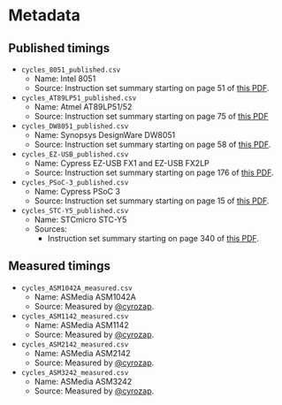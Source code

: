 # Metadata


## Published timings

- `cycles_8051_published.csv`
  - Name: Intel 8051
  - Source: Instruction set summary starting on page 51 of [this PDF][8051-manual].
- `cycles_AT89LP51_published.csv`
  - Name: Atmel AT89LP51/52
  - Source: Instruction set summary starting on page 75 of [this PDF][at89]
- `cycles_DW8051_published.csv`
  - Name: Synopsys DesignWare DW8051
  - Source: Instruction set summary starting on page 58 of [this PDF][DW8051_databook.pdf].
- `cycles_EZ-USB_published.csv`
  - Name: Cypress EZ-USB FX1 and EZ-USB FX2LP
  - Source: Instruction set summary starting on page 176 of [this PDF][ez-usb].
- `cycles_PSoC-3_published.csv`
  - Name: Cypress PSoC 3
  - Source: Instruction set summary starting on page 15 of [this PDF][psoc3].
- `cycles_STC-Y5_published.csv`
  - Name: STCmicro STC-Y5
  - Sources:
    - Instruction set summary starting on page 340 of [this PDF][STC15F2K60S2-en.pdf].


## Measured timings

- `cycles_ASM1042A_measured.csv`
  - Name: ASMedia ASM1042A
  - Source: Measured by [@cyrozap][cyrozap].
- `cycles_ASM1142_measured.csv`
  - Name: ASMedia ASM1142
  - Source: Measured by [@cyrozap][cyrozap].
- `cycles_ASM2142_measured.csv`
  - Name: ASMedia ASM2142
  - Source: Measured by [@cyrozap][cyrozap].
- `cycles_ASM3242_measured.csv`
  - Name: ASMedia ASM3242
  - Source: Measured by [@cyrozap][cyrozap].


[8051-manual]: https://web.archive.org/web/20220703014723if_/http://datasheets.chipdb.org/Intel/MCS51/MANUALS/27238302.PDF
[at89]: https://web.archive.org/web/20220520025001if_/https://ww1.microchip.com/downloads/en/DeviceDoc/doc3709.pdf
[DW8051_databook.pdf]: https://web.archive.org/web/20221121112813if_/https://courses.cs.washington.edu/courses/cse477/02sp/docs/DW8051_databook.pdf
[ez-usb]: https://web.archive.org/web/20221121123349if_/https://www.infineon.com/dgdl/Infineon-EZ-USB_TECHNICAL_REFERENCE_MANUAL-AdditionalTechnicalInformation-v08_00-EN.pdf?fileId=8ac78c8c7d0d8da4017d0f9093657d61
[psoc3]: https://web.archive.org/web/20221118061815if_/https://www.infineon.com/dgdl/Infineon-PSoC_3_CY8C38_Programmable_System-on-Chip-DataSheet-v34_00-EN.pdf?fileId=8ac78c8c7d0d8da4017d0ec70ebd3dce
[STC15F2K60S2-en.pdf]: https://web.archive.org/web/20200305112930/http://stcmicro.com/datasheet/STC15F2K60S2-en.pdf
[cyrozap]: https://github.com/cyrozap
